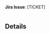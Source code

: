 **Jira Issue**: [TICKET]

<!---
Include a brief summary of the change

Available Release note types:

* release-note:bugo
* release-note:features
* release-note:enhancement
* release-note:breakingchange
--->

```release-note
```

## Details

<!--- Add any detailed information here -->
